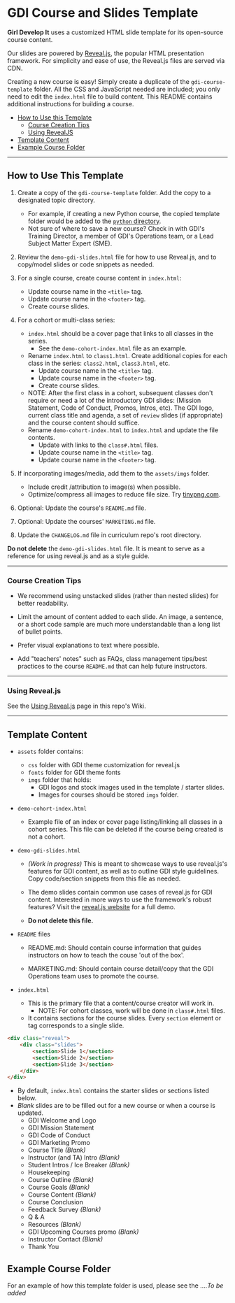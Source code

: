 # GDI Course and Slides Template

**Girl Develop It** uses a customized HTML slide template for its open-source course content.

Our slides are powered by [Reveal.js](https://revealjs.com/), the popular HTML presentation framework. For simplicity and ease of use, the Reveal.js files are served via CDN.

Creating a new course is easy! Simply create a duplicate of the `gdi-course-template` folder. All the CSS and JavaScript needed are included; you only need to edit the `index.html` file to build content. This README contains additional instructions for building a course.

- [How to Use this Template](#how-to-use-this-template)
  - [Course Creation Tips](#course-creation-tips)
  - [Using RevealJS](#using-revealjs)
- [Template Content](#template-content)
- [Example Course Folder](#example-course-folder)

<hr>

## How to Use This Template

1. Create a copy of the `gdi-course-template` folder. Add the copy to a designated topic directory.

   - For example, if creating a new Python course, the copied template folder would be added to the [`python` directory](https://github.com/girldevelopit/gdi-curriculum/tree/main/python).
   - Not sure of where to save a new course? Check in with GDI's Training Director, a member of GDI's Operations team, or a Lead Subject Matter Expert (SME).

2. Review the `demo-gdi-slides.html` file for how to use Reveal.js, and to copy/model slides or code snippets as needed.

3. For a single course, create course content in `index.html`:

   - Update course name in the `<title>` tag.
   - Update course name in the `<footer>` tag.
   - Create course slides.

4. For a cohort or multi-class series:

   - `index.html` should be a cover page that links to all classes in the series.
     - See the `demo-cohort-index.html` file as an example.
   - Rename `index.html` to `class1.html`. Create additional copies for each class in the series: `class2.html`, `class3.html`, etc.
     - Update course name in the `<title>` tag.
     - Update course name in the `<footer>` tag.
     - Create course slides.
   - NOTE: After the first class in a cohort, subsequent classes don't require or need a lot of the introductory GDI slides: (Mission Statement, Code of Conduct, Promos, Intros, etc). The GDI logo, current class title and agenda, a set of `review` slides (if appropriate) and the course content should suffice.
   - Rename `demo-cohort-index.html` to `index.html` and update the file contents.
     - Update with links to the `class#.html` files.
     - Update course name in the `<title>` tag.
     - Update course name in the `<footer>` tag.

5. If incorporating images/media, add them to the `assets/imgs` folder.

   - Include credit /attribution to image(s) when possible.
   - Optimize/compress all images to reduce file size. Try [tinypng.com](https://tinypng.com/).

6. Optional: Update the course's `README.md` file.

7. Optional: Update the courses' `MARKETING.md` file.

8. Update the `CHANGELOG.md` file in curriculum repo's root directory.

**Do not delete** the `demo-gdi-slides.html` file. It is meant to serve as a reference for using reveal.js and as a style guide.

<hr>

### Course Creation Tips

- We recommend using unstacked slides (rather than nested slides) for better readability.

- Limit the amount of content added to each slide. An image, a sentence, or a short code sample are much more understandable than a long list of bullet points.

- Prefer visual explanations to text where possible.

- Add "teachers' notes" such as FAQs, class management tips/best practices to the course `README.md` that can help future instructors.

<hr>

### Using Reveal.js

See the [Using Reveal.js](https://github.com/girldevelopit/gdi-curriculum/wiki/Using-Reveal.js) page in this repo's Wiki.

<hr>

## Template Content

- `assets` folder contains:

  - `css` folder with GDI theme customization for reveal.js
  - `fonts` folder for GDI theme fonts
  - `imgs` folder that holds:
    - GDI logos and stock images used in the template / starter slides.
    - Images for courses should be stored `imgs` folder.

- `demo-cohort-index.html`

  - Example file of an index or cover page listing/linking all classes in a cohort series. This file can be deleted if the course being created is not a cohort.

- `demo-gdi-slides.html`

  - _(Work in progress)_ This is meant to showcase ways to use reveal.js's features for GDI content, as well as to outline GDI style guidelines. Copy code/section snippets from this file as needed.

  - The demo slides contain common use cases of reveal.js for GDI content. Interested in more ways to use the framework's robust features? Visit the [reveal.js website](https://revealjs.com/) for a full demo.

  - **Do not delete this file.**

- `README` files

  - README.md: Should contain course information that guides instructors on how to teach the couse 'out of the box'.

  - MARKETING.md: Should contain course detail/copy that the GDI Operations team uses to promote the course.

- `index.html`
  - This is the primary file that a content/course creator will work in.
    - NOTE: For cohort classes, work will be done in `class#.html` files.
  - It contains sections for the course slides. Every `section` element or tag corresponds to a single slide.

```html
<div class="reveal">
	<div class="slides">
		<section>Slide 1</section>
		<section>Slide 2</section>
		<section>Slide 3</section>
	</div>
</div>
```

- By default, `index.html` contains the starter slides or sections listed below.
- _Blank_ slides are to be filled out for a new course or when a course is updated.
  - GDI Welcome and Logo
  - GDI Mission Statement
  - GDI Code of Conduct
  - GDI Marketing Promo
  - Course Title _(Blank)_
  - Instructor (and TA) Intro _(Blank)_
  - Student Intros / Ice Breaker _(Blank)_
  - Housekeeping
  - Course Outline _(Blank)_
  - Course Goals _(Blank)_
  - Course Content _(Blank)_
  - Course Conclusion
  - Feedback Survey _(Blank)_
  - Q & A
  - Resources _(Blank)_
  - GDI Upcoming Courses promo _(Blank)_
  - Instructor Contact _(Blank)_
  - Thank You

## Example Course Folder

For an example of how this template folder is used, please see the ...._To be added_
